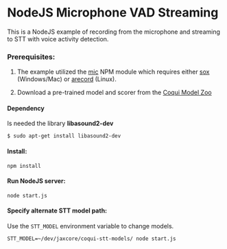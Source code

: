 # NodeJS Microphone VAD Streaming

This is a NodeJS example of recording from the microphone and streaming to
STT with voice activity detection.

### Prerequisites:

1) The example utilized the [mic](https://github.com/ashishbajaj99/mic) NPM module which requires
either [sox](http://sox.sourceforge.net/) (Windows/Mac) or [arecord](http://alsa-project.org/) (Linux).

2) Download a pre-trained model and scorer from the [Coqui Model Zoo](https://coqui.ai/models)

#### Dependency

Is needed the library **libasound2-dev**

```
$ sudo apt-get install libasound2-dev
```

#### Install:

```
npm install
```

#### Run NodeJS server:

```
node start.js
```

#### Specify alternate STT model path:

Use the `STT_MODEL` environment variable to change models.

```
STT_MODEL=~/dev/jaxcore/coqui-stt-models/ node start.js
```